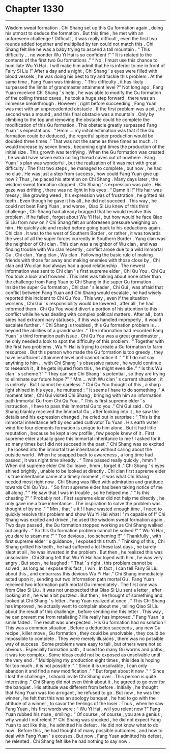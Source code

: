 
# Chapter 1330


---

Wisdom sweat formation .
Chi Shang set up this Gu formation again , doing his utmost to deduce the formation .
But this time , he met with an unforeseen challenge !
Difficult , it was really difficult , even the first two rounds added together and multiplied by ten could not match this .
Chi Shang felt like he was a baby trying to ascend a tall mountain .
“ This difficulty … no wonder Wu Yi Hai is so confident !”
“ It is related to the contents of the first two Gu formations .”
“ No , I must use this chance to humiliate Wu Yi Hai . I will make him admit that he is inferior to me in front of Fairy Si Liu !”
After a day and a night , Chi Shang ’ s eyes were filled with blood vessels , he was doing his best to try and tackle this problem .
At the same time , Fang Yuan was thinking .
“ This difficulty , it has likely surpassed the limits of grandmaster attainment level ?”
Not long ago , Fang Yuan received Chi Shang ’ s help , he was able to modify the Gu formation of the coiling thread caves , he took a huge step forward , there was an immense breakthrough .
However , right before succeeding , Fang Yuan was met with an unprecedented obstacle .
If the first problem was a pit , the second was a mound , and this final obstacle was a mountain .
Only by climbing to the top and removing the obstacle could he complete the modification of this Gu formation .
This obstacle greatly surpassed Fang Yuan ’ s expectations .
“ Hmm … my initial estimation was that if the Gu formation could be deduced , the regretful spider production would be doubled three times .”
That was not the same as three times as much . It would increase by seven times , becoming eight times the production of the initial size .
This growth was terrifying . When the Gu formation was created , he would have seven extra coiling thread caves out of nowhere .
Fang Yuan ’ s plan was wonderful , but the realization of it was met with great difficulty .
The first two steps , he managed to complete , but now , he had no clue .
He was just a step from success , how could Fang Yuan give up now ? Thus , he placed his attention on Chi Shang .
Many days later , the wisdom sweat formation stopped .
Chi Shang ’ s expression was pale .
His gaze was drifting , there was no light in his eyes .
“ Damn it !!” His hair was messy , like growing weed , his expression was of frustration , he gritted his teeth .
Even though he gave it his all , he did not succeed .
This way , he could not beat Fang Yuan , and worse , Qiao Si Liu knew of this third challenge , Chi Shang had already bragged that he would resolve this problem .
If he failed , forget about Wu Yi Hai , but how would he face Qiao Si Liu from now on ?
Chi Shang felt an unforeseen pressure weighing on him .
He quickly ate and rested before going back to his deductions again .
Chi clan .
It was to the west of Southern Border , or rather , it was towards the west of all the super forces currently in Southern Border .
Yang clan was the neighbor of Chi clan .
This clan was a neighbor of Wu clan , and was finding trouble with Wu clan recently , conflict arose due to a wild Immortal Gu .
Chi clan , Yang clan , Wu clan .
Following the basic rule of making friends with those far away and making enemies with those close by , Chi clan and Wu clan had always had a good relationship .
The newest information was sent to Chi clan ’ s first supreme elder , Chi Qu You .
Chi Qu You took a look and frowned .
This intel was talking about none other than the challenge from Fang Yuan to Chi Shang in the super Gu formation .
Inside the super Gu formation , Chi clan ’ s leader , Chi Gui , was afraid that conflict between Fang Yuan and Chi Shang would escalate , he had wisely reported this incident to Chi Qu You .
This way , even if the situation worsens , Chi Gui ’ s responsibility would be lowered , after all , he had informed them .
Chi Qu You would divert a portion of his attention to this conflict while he was dealing with complex political matters .
After all , both sides had extraordinary statuses , if this was handled improperly , it would escalate further .
“ Chi Shang is troubled , this Gu formation problem is … beyond the abilities of a grandmaster .”
The information had recorded Fang Yuan ’ s third formation path issue .
Chi Qu You was a great grandmaster , he only needed a look to spot the difficulty of this problem .
“ Together with the first two problems , Wu Yi Hai is trying to create a Gu formation to farm resources . But this person who made the Gu formation is too greedy , they have insufficient attainment level and cannot notice it .”
“ If I do not say anything to him … with Chi Shang ’ s obsessive nature , he would continue to research it , if he gets injured from this , he might even die .”
“ Is this Wu clan ’ s scheme ?”
“ They can see Chi Shang ’ s potential , so they are trying to eliminate our future hope ?”
“ Mm … with Wu clan ’ s current situation , it is unlikely . But I cannot be careless .”
Chi Qu You thought of this , a sharp light shined in his eyes , he muttered : “ It seems I have to do something .”
A moment later , Chi Gui visited Chi Shang , bringing with him an information path Immortal Gu from Chi Qu You .
“ This is first supreme elder ’ s instruction , I have to pass this Immortal Gu to you .” Chi Gui said .
Chi Shang blankly received the Immortal Gu , after looking into it , he saw the details and his expression changed , he cried out in surprise : “ This is the immortal inheritance left by secluded cultivator Tu Yuan . His earth water wind fire four elements formation is unique to him alone . But it had little reputation , because he kept a low profile , few people knew of it . First supreme elder actually gave this immortal inheritance to me ! I asked for it so many times but I did not succeed in the past .”
Chi Shang was so excited , he looked into the immortal true inheritance without caring about the outside world .
When he snapped back to awareness , a long time had passed , it was night time already .
“ Time passed really quickly , hmm ? When did supreme elder Chi Gui leave , hmm , forget it .” Chi Shang ’ s eyes shined brightly , unable to be looked at directly .
Chi clan first supreme elder ’ s true inheritance came at a timely moment , it was what Chi Shang needed most right now .
Chi Shang was filled with admiration and gratitude towards Chi Qu You .
“ So first supreme elder has been taking notice of me all along .”
“ He saw that I was in trouble , so he helped me .”
“ Is this cheating ?”
“ Probably not . First supreme elder did not help me directly , he only gave me a true inheritance . The inspiration to solve the problem was thought of by me .”
“ Mm , that ’ s it ! I have wasted enough time , I need to quickly resolve this problem and show Wu Yi Hai what I ’ m capable of !”
Chi Shang was excited and driven , he used the wisdom sweat formation again .
Two days passed , the Gu formation stopped working as Chi Shang walked out angrily .
“ So this Gu formation problem cannot be solved !”
“ Wu Yi Hai , you dare to scam me !”
“ Too devious , too scheming !!”
“ Thankfully , with first supreme elder ’ s guidance , I exposed this truth .”
Thinking of this , Chi Shang gritted his teeth , he had suffered a lot these last days , he barely slept at all , he was invested in the problem .
But then , he realized this was unsolvable .
Chi Shang felt that Wu Yi Hai had toyed with him , he was very angry .
But soon , he laughed : “ That ’ s right , this problem cannot be solved , as long as I expose this fact , I win . In fact , I can tell Fairy Si Liu about this , and embarrass this devious Wu Yi Hai .”
Chi Shang immediately acted upon it , sending out two information path mortal Gu .
Fang Yuan received two information path mortal Gu immediately .
The first one was from Qiao Si Liu .
It was not unexpected that Qiao Si Liu sent a letter , after looking at it , he was a bit puzzled .
But then , he thought of something and looked at Chi Shang ’ s letter .
Fang Yuan realized at once .
“ This Chi Shang has improved , he actually went to complain about me , telling Qiao Si Liu about the result of this challenge , before sending me this letter . This way , he can prevent me from retaliating ? He really has improved .”
Fang Yuan ’ s smile faded .
The result was unexpected .
His Gu formation had no solution !
This was a common situation .
Before a deduction succeeds , any new Gu recipe , killer move , Gu formation , they could be unsolvable , they could be impossible to complete . They were merely illusions , there was no possible way of success .
Some problems were easy to tell , but others were not so obvious .
Especially formation path , it used too many Gu worms and paths , it was too complex . Some ideas could not be exposed as unsolvable until the very end .
“ Multiplying my production eight times , this idea is hoping for too much , it is not possible .”
“ Since it is unsolvable , I can only abandon it and find a new modification .”
“ But forget about it now .”
“ Since I lost the challenge , I should invite Chi Shang over . This person is quite interesting .”
Chi Shang did not even think about it , he agreed to go over for the banquet .
His attitude was different from before .
Initially , he thought that Fang Yuan was too arrogant , he refused to go . But now , he was the winner , he felt that this was an apology banquet , he had to go with the attitude of a winner , to savor the feelings of the loser .
Thus , when he saw Fang Yuan , his first words were : “ Wu Yi Hai , will you relent now ?”
Fang Yuan rubbed his nose , smiling : “ Of course , of course , you are a genius , why would I not relent ?”
Chi Shang was shocked , he did not expect Fang Yuan to act like this , he admitted his defeat .
He did not know what to do now . Before this , he had thought of many possible outcomes , and how to deal with Fang Yuan ’ s excuses .
But now , Fang Yuan admitted his defeat , he relented .
Chi Shang felt like he had nothing to say now .

---


